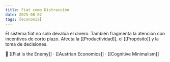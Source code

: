 ```yaml
---
title: Fiat como Distracción
date: 2025-08-02
tags: [economía]
---
```


El sistema fiat no solo devalúa el dinero. También fragmenta la atención con incentivos de corto plazo. Afecta la [[Productividad]], el [[Propósito]] y la toma de decisiones.

📎 [[Fiat is the Enemy]] · [[Austrian Economics]] · [[Cognitive Minimalism]]

